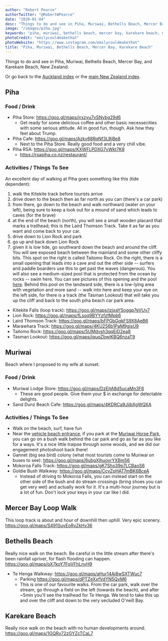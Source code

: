 ```yaml
---
author: "Robert Pearce"
authorTwitter: "@RobertWPearce"
date: "2020-01-04"
desc: "Things to do and see in Piha, Muriwai, Bethells Beach, Mercer Bay, and Karekare Beach, New Zealand"
image: "/images/piha.jpg"
keywords: "piha, muriwai, bethells beach, mercer bay, karekare beach, new zealand"
photoCredit: "emilycouldmakethat"
photoWebsite: "https://www.instagram.com/emilycouldmakethat"
title: "Piha, Muriwai, Bethells Beach, Mercer Bay, Karekare Beach"
---
```


Things to do and see in Piha, Muriwai, Bethells Beach, Mercer Bay, and Karekare Beach, New Zealand.

Or go back to the [Auckland index](/new-zealand/auckland/index.html) or the
[main New Zealand index](/new-zealand/index.html).

## Piha

### Food / Drink
* Piha Store: https://goo.gl/maps/jrxzyu7vSNybg29d6
  * Get ready for some delicious coffee and other basic necessecities with some
  serious attitude. All in good fun, though. Ask how they feel about Trump.
* Piha Cafe: https://goo.gl/maps/Azkv68RqNf3LBjBe8
  * Next to the Piha Store. Really good food and a very chill vibe.
* Piha RSA: https://goo.gl/maps/KXWFLPDXG7yWkt7K8
  * https://rsapiha.co.nz/restaurant/

### Activities / Things To See
An excellent day of walking at Piha goes something like this (tide dependent):
1. walk the Kitekite track before tourists arrive
1. drive down to the beach then as far north as you can (there's a car park)
1. from there, go down to the beach and walk northward (water on your left),
   being sure to keep a look out for a mound of sand which leads to caves (for
   the brave)
1. at the end of the beach (north), you will see a small wooden placard that
   marks a trailhead; this is the Laird Thomson Track. Take it as far as you
   want and come back to your car.
1. drive down to Lion Rock and park
1. go up and back down Lion Rock
1. given it is low tide, go southward down the beach and around the cliff. You
   will see exposed beach between the mainland and some other cliffy bits. This
   spot on the right is called Taitomo Rock. On the right, there is a small
   opening that leads into a cave and out the other side -- surfers and paddle
   boarders use this to get past the waves (dangerous). You will also see a
   medium-sized pool that is protected from the ocean by rocks -- swim here. You
   can see pictures of this opening and the pool [here](https://www.google.com/maps/place/Taitomo+Rock/@-36.9590867,174.4631168,3a,75y,90t/data=!3m8!1e2!3m6!1sAF1QipO-NlT2ppDCf3pt5YluoNDqGO43rhANj0-TeMrH!2e10!3e12!6shttps:%2F%2Flh5.googleusercontent.com%2Fp%2FAF1QipO-NlT2ppDCf3pt5YluoNDqGO43rhANj0-TeMrH%3Dw158-h86-k-no!7i2048!8i1108!4m13!1m7!3m6!1s0x6d0d47fb5a9ce6fb:0x500ef6143a29917!2sAuckland,+New+Zealand!3b1!8m2!3d-36.8484597!4d174.7633315!3m4!1s0x6d0d6fb422407085:0xb34289994cfc1c13!8m2!3d-36.9590869!4d174.4631159).
   Behind this pool on the landward side, there is a low-lying area with
   vegetation and more sand -- walk into here and keep your eye on the left
   side, for there is a track (the Tasman Lookout) that will take you up the
   cliff and back to the south piha beach car park area.

* Kitekite Falls (loop track): https://goo.gl/maps/izjxaYSoggp7eVUv7
* Lion Rock: https://goo.gl/maps/fLsoq9BYYzfzfMpb6
* Laird Thomson Track: https://goo.gl/maps/bFPGbGqkFS9X8AeB6
* Marawhara Track: https://goo.gl/maps/4KU256b1PaM9gjsU9
* Taitomo Rock: https://goo.gl/maps/5UMdvsh3qqEjD2ea8
* Tasman Lookout: https://goo.gl/maps/jquqZbwiKBQ6nzaT9

## Muriwai
Beach where I proposed to my wife at sunset.

### Food / Drink
* Muriwai Lodge Store: https://goo.gl/maps/DzEjtA8d5ucaMn3F6
  * These are good people. Give them your $ in exchange for delectable delights.
* Sand Dunz Beach Cafe: https://goo.gl/maps/4KDRCa9JjibXgWQXA

### Activities / Things To See
* Walk on the beach, surf, have fun
* Near the [vehicle beach entrance](https://goo.gl/maps/Ha2hSVGBKKm2ToA59), if
  you park at the [Muriwai Horse Park](https://goo.gl/maps/mY72tJ9WufJSLn9XA),
  you can go on a bush walk behind the car park and go as far as you like for a
  ways. It's a nice little traipse through some woods, and we did our engagement
  photoshoot back there!
* Gannet (big sea bird) colony (what most tourists come to Muriwai on buses to
  see): https://goo.gl/maps/6ubgXjhuovrYXBm56
* Mokoroa Falls Track: https://goo.gl/maps/gK7Sho39p7LCBaoS6
* Goldie Bush Walkway: https://goo.gl/maps/CcyZpHAT7mBK6BceA
  * Instead of driving to Mokoroa Falls, you can instead start on the other side
  of the bush and do stream crossings (bring shoes you can get very wet) and
  actually work for it. It's a multi-hour journey but is a lot of fun. Don't
  lock your keys in your car like I did.

## Mercer Bay Loop Walk
This loop track is about and hour of downhill then uphill. Very epic scenery.
https://goo.gl/maps/S491SuyEoRvZkHv36

## Bethells Beach
Really nice walk on the beach. Be careful in the little stream after there's
been rainfall upriver, for flash flooding can happen.
https://goo.gl/maps/oX7koY7FqVFhLnvH9

* Te Henga Walkway: https://goo.gl/maps/aHur14Aj8wSXTWuc7
  * Parking https://goo.gl/maps/dPTZeXxfVdYN5QvM6
  * This is one of our favourite walks. From the car park, walk over the stream,
  go through a field on the left (towards the beach), and after ~5min you'll
  see the trailhead for Te Henga. We tend to take this up and over the cliff and
  down to the very secluded O'neill Bay.

## Karekare Beach
Really nice walk on the beach with no human developments around.
https://goo.gl/maps/1GQRv72zGYZcTCaL7
